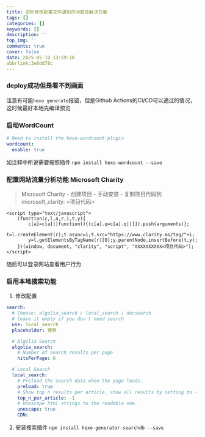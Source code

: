 ```yaml
---
title: 进阶修改配置文件遇到的问题及解决方案
tags: []
categories: []
keywords: []
description: ''
top_img: ''
comments: true
cover: false
date: 2025-05-10 13:59:10
abbrlink:3e8dd78c
---
```


### deploy成功但是看不到画面

注意有可能`hexo generate`报错，但是Github Actions的CI/CD可以通过的情况，这时候最好本地先编译预览

### 启动WordCount

```yaml
# Need to install the hexo-wordcount plugin
wordcount:
  enable: true
```

如注释中所说需要按照插件 `npm install hexo-wordcount --save`

### 配置网站流量分析功能 Microsoft Charity

> Microsoft Charity - 创建项目 - 手动安装 - 复制项目代码到 microsoft_clarity: <项目代码>

```ht
<script type="text/javascript">
    (function(c,l,a,r,i,t,y){
        c[a]=c[a]||function(){(c[a].q=c[a].q||[]).push(arguments)};
        t=l.createElement(r);t.async=1;t.src="https://www.clarity.ms/tag/"+i;
        y=l.getElementsByTagName(r)[0];y.parentNode.insertBefore(t,y);
    })(window, document, "clarity", "script", "XXXXXXXXXX<项目代码>");
</script>
```

随后可以登录网站查看用户行为

### 启用本地搜索功能

1. 修改配置

```yaml
search:
  # Choose: algolia_search / local_search / docsearch
  # leave it empty if you don't need search
  use: local_search
  placeholder: 搜索

  # Algolia Search
  algolia_search:
    # Number of search results per page
    hitsPerPage: 6

  # Local Search
  local_search:
    # Preload the search data when the page loads.
    preload: true
    # Show top n results per article, show all results by setting to -1
    top_n_per_article: -1
    # Unescape html strings to the readable one.
    unescape: true
    CDN:
```

2. 安装搜索插件 `npm install hexo-generator-searchdb --save`